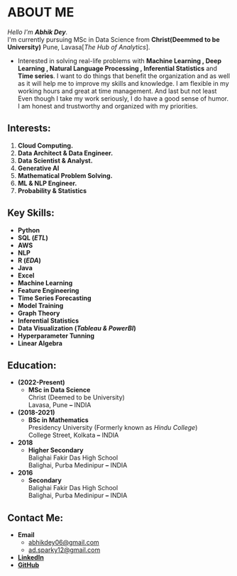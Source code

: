 # ABOUT ME
*Hello I'm **Abhik Dey**.* \
I'm currently pursuing MSc in Data Science from **Christ(Deemmed to be University)** Pune, Lavasa[*The Hub of Analytics*].
*   Interested in solving real-life problems with **Machine Learning , Deep Learning , Natural Language Processing , Inferential Statistics** and **Time series**. I want to do things that benefit the organization and as well as it will help me to improve my skills and knowledge. I am flexible in my working hours and great at time management. And last but not least Even though I take my work seriously, I do have a good sense of humor. I am honest and trustworthy and organized with my priorities.
## Interests:
1. **Cloud Computing.**
2. **Data Architect & Data Engineer.**
3. **Data Scientist & Analyst.**
4. **Generative AI**
5. **Mathematical Problem Solving.**
6. **ML & NLP Engineer.**
7. **Probability & Statistics**
## Key Skills:
*   **Python**
*   **SQL (*ETL*)**
*   **AWS**
*   **NLP**
*  **R (*EDA*)**
*   **Java**
*   **Excel**
*   **Machine Learning**
*   **Feature Engineering**
*   **Time Series Forecasting**
*   **Model Training**
*   **Graph Theory**
*   **Inferential Statistics**
*   **Data Visualization (*Tableau & PowerBI*)**
*   **Hyperparameter Tunning**
*   **Linear Algebra**
## Education:
*   **(2022-Present)** 
    *    **MSc in Data Science**\
Christ (Deemed to be University)\
Lavasa, Pune **–** INDIA
*   **(2018-2021)**
    *   **BSc in Mathematics**\
Presidency University (Formerly known as *Hindu College*)\
College Street, Kolkata **–** INDIA
*   **2018**
    *   **Higher Secondary**\
Balighai Fakir Das High School\
Balighai, Purba Medinipur **–** INDIA
*   **2016**
    *   **Secondary**\
Balighai Fakir Das High School\
Balighai, Purba Medinipur **–** INDIA
## Contact Me:
*   **Email**
    *   abhikdey06@gmail.com
    *   ad.sparky12@gmail.com
*   **[LinkedIn](https://www.linkedin.com/in/abhik-dey-37082a244/)**
*   **[GitHub](https://github.com/sparky-abhik06)**